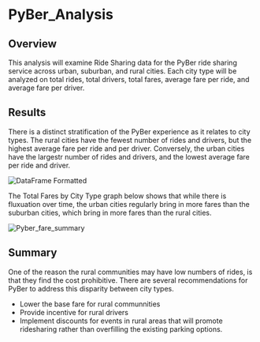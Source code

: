 # PyBer_Analysis

## Overview 
This analysis will examine Ride Sharing data for the PyBer ride sharing service across urban, suburban, and rural cities. Each city type will be analyzed on total rides, total drivers, total fares, average fare per ride, and average fare per driver.

## Results
There is a distinct stratification of the PyBer experience as it relates to city types. The rural cities have the fewest number of rides and drivers, but the highest average fare per ride and per driver. Conversely, the urban cities have the largestr number of rides and drivers, and the lowest average fare per ride and driver.

![DataFrame Formatted](https://user-images.githubusercontent.com/40553064/120230315-af3bd300-c214-11eb-9024-289f589d24cb.PNG)

The Total Fares by City Type graph below shows that while there is fluxuation over time, the urban cities regularly bring in more fares than the suburban cities, which bring in more fares than the rural cities.

![Pyber_fare_summary](https://user-images.githubusercontent.com/40553064/120230304-a8ad5b80-c214-11eb-81fb-bf0527a7b89f.png)

## Summary
One of the reason the rural communities may have low numbers of rides, is that they find the cost prohibitive. There are several recommendations for PyBer to address this disparity between city types. 
- Lower the base fare for rural communnities
- Provide incentive for rural drivers
- Implement discounts for events in rural areas that will promote ridesharing rather than overfilling the existing parking options.

